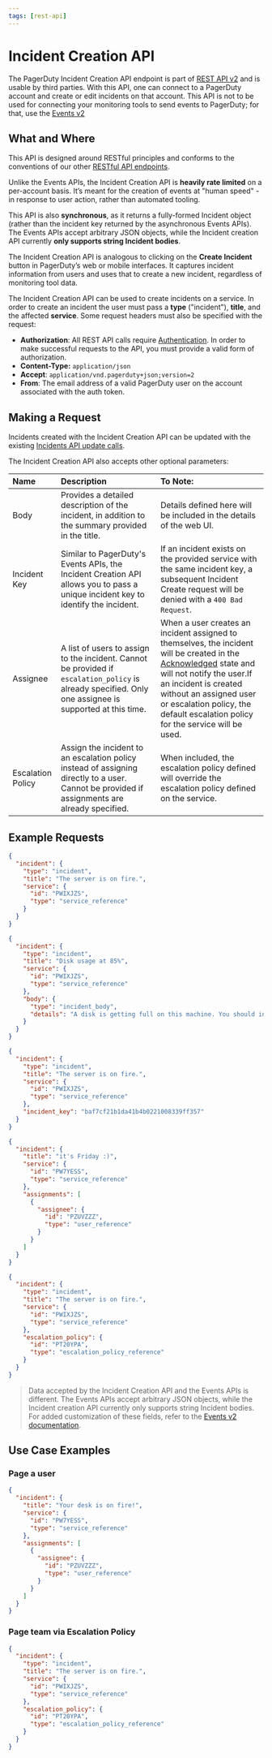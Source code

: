 ```yaml
---
tags: [rest-api]
---
```


# Incident Creation API

The PagerDuty Incident Creation API endpoint is part of [REST API v2](../../docs/REST-API/01-Overview.md) and is usable by third parties. With this API, one can connect to a PagerDuty account and create or edit incidents on that account. This API is not to be used for connecting your monitoring tools to send events to PagerDuty; for that, use the [Events v2](../../docs/events-API-v2/01-Overview.md)

## What and Where

This API is designed around RESTful principles and conforms to the conventions of our other [RESTful API endpoints](../../docs/events-API-v2/05-Endpoints.md).

Unlike the Events APIs, the Incident Creation API is **heavily rate limited** on a per-account basis. It’s meant for the creation of events at "human speed" - in response to user action, rather than automated tooling.

This API is also **synchronous**, as it returns a fully-formed Incident object (rather than the incident key returned by the asynchronous Events APIs). The Events APIs accept arbitrary JSON objects, while the Incident creation API currently **only supports string Incident bodies**.

The Incident Creation API is analogous to clicking on the **Create Incident** button in PagerDuty’s web or mobile interfaces. It captures incident information from users and uses that to create a new incident, regardless of monitoring tool data.

The Incident Creation API can be used to create incidents on a service. In order to create an incident the user must pass a **type** ("incident"), **title**, and the affected **service**. Some request headers must also be specified with the request:

  * **Authorization**: All REST API calls require [Authentication](../../docs/REST-API/02-Authentication.md). In order to make successful requests to the API, you must provide a valid form of authorization.
  * **Content-Type:** `application/json`
  * **Accept**: `application/vnd.pagerduty+json;version=2`
  * **From**: The email address of a valid PagerDuty user on the account associated with the auth token.

## Making a Request

Incidents created with the Incident Creation API can be updated with the existing [Incidents API update calls](https://api-reference.pagerduty.com/#!/Incidents/post_incidents).

The Incident Creation API also accepts other optional parameters:

| Name | Description | To Note: |
|:-----|:------------|:---------|
| Body | Provides a detailed description of the incident, in addition to the summary provided in the title. | Details defined here will be included in the details of the web UI. |
| Incident Key | Similar to PagerDuty's Events APIs, the Incident Creation API allows you to pass a unique incident key to identify the incident. | If an incident exists on the provided service with the same incident key, a subsequent Incident Create request will be denied with a `400 Bad Request`. |
| Assignee | A list of users to assign to the incident. Cannot be provided if `escalation_policy` is already specified. Only one assignee is supported at this time. | When a user creates an incident assigned to themselves, the incident will be created in the [Acknowledged](https://support.pagerduty.com/docs/glossary#section-acknowledged-incident) state and will not notify the user.If an incident is created without an assigned user or escalation policy, the default escalation policy for the service will be used. |
| Escalation Policy | Assign the incident to an escalation policy instead of assigning directly to a user. Cannot be provided if assignments are already specified. | When included, the escalation policy defined will override the escalation policy defined on the service. |

## Example Requests

<!--
type: tab
title: Simple Request
-->

```json
{
  "incident": {
    "type": "incident",
    "title": "The server is on fire.",
    "service": {
      "id": "PWIXJZS",
      "type": "service_reference"
    }
  }
}
```

<!--
type: tab
title: Body Details
-->

```json
{
  "incident": {
    "type": "incident",
    "title": "Disk usage at 85%",
    "service": {
      "id": "PWIXJZS",
      "type": "service_reference"
    },
    "body": {
      "type": "incident_body",
      "details": "A disk is getting full on this machine. You should investigate what is causing the disk to fill, and ensure that there is an automated process in place for ensuring data is rotated (eg. logs should have logrotate around them). If data is expected to stay on this disk forever, you should start planning to scale up to a larger disk."
    }
  }
}
```

<!--
type: tab
title: Incident Key Details
-->

```json
{
  "incident": {
    "type": "incident",
    "title": "The server is on fire.",
    "service": {
      "id": "PWIXJZS",
      "type": "service_reference"
    },
    "incident_key": "baf7cf21b1da41b4b0221008339ff357"
  }
}
```

<!--
type: tab
title: Assignee Details
-->

```json
{
  "incident": {
    "title": "it's Friday :)",
    "service": {
      "id": "PW7YESS",
      "type": "service_reference"
    },
    "assignments": [
      {
        "assignee": {
          "id": "PZUVZZZ",
          "type": "user_reference"
        }
      }
    ]
  }
}
```

<!--
type: tab
title: Escalation Policy Details
-->

```json
{
  "incident": {
    "type": "incident",
    "title": "The server is on fire.",
    "service": {
      "id": "PWIXJZS",
      "type": "service_reference"
    },
    "escalation_policy": {
      "id": "PT20YPA",
      "type": "escalation_policy_reference"
    }
  }
}
```

<!-- type: tab-end -->

<!-- theme:warning -->
> Data accepted by the Incident Creation API and the Events APIs is different. The Events APIs accept arbitrary JSON objects, while the Incident creation API currently only supports string Incident bodies. For added customization of these fields, refer to the [Events v2 documentation](../../docs/events-API-v2/01-Overview.md).
</Alert>

## Use Case Examples

### Page a user

```json
{
  "incident": {
    "title": "Your desk is on fire!",
    "service": {
      "id": "PW7YESS",
      "type": "service_reference"
    },
    "assignments": [
      {
        "assignee": {
          "id": "PZUVZZZ",
          "type": "user_reference"
        }
      }
    ]
  }
}
```

### Page team via Escalation Policy

```json
{
  "incident": {
    "type": "incident",
    "title": "The server is on fire.",
    "service": {
      "id": "PWIXJZS",
      "type": "service_reference"
    },
    "escalation_policy": {
      "id": "PT20YPA",
      "type": "escalation_policy_reference"
    }
  }
}
```

